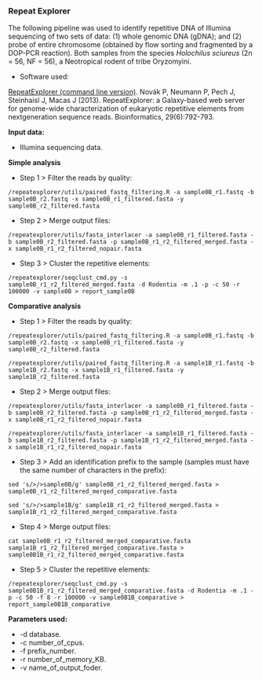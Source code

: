 ### Repeat Explorer

The following pipeline was used to identify repetitive DNA of Illumina sequencing of two sets of data: (1) whole genomic DNA (gDNA); and (2) probe of entire chromosome (obtained by flow sorting and fragmented by a DOP-PCR reaction). Both samples from the species *Holochilus sciureus* (2n = 56, NF = 56), a Neotropical rodent of tribe Oryzomyini.

- Software used:

[RepeatExplorer (command line version)](http://repeatexplorer.org/?page_id=166#command-line-version). Novák P, Neumann P, Pech J, Steinhaisl J, Macas J (2013). RepeatExplorer: a Galaxy-based web server for genome-wide characterization of eukaryotic repetitive elements from nextgeneration sequence reads. Bioinformatics, 29(6):792-793.

**Input data:**
- Illumina sequencing data.

**Simple analysis**

- Step 1 > Filter the reads by quality:

`/repeatexplorer/utils/paired_fastq_filtering.R -a sample0B_r1.fastq -b sample0B_r2.fastq -x sample0B_r1_filtered.fasta -y sample0B_r2_filtered.fasta`
 
- Step 2 > Merge output files:

`/repeatexplorer/utils/fasta_interlacer -a sample0B_r1_filtered.fasta -b sample0B_r2_filtered.fasta -p sample0B_r1_r2_filtered_merged.fasta -x sample0B_r1_r2_filtered_nopair.fasta`

- Step 3 > Cluster the repetitive elements:

`/repeatexplorer/seqclust_cmd.py -s sample0B_r1_r2_filtered_merged.fasta -d Rodentia -m .1 -p -c 50 -r 100000 -v sample0B > report_sample0B`

**Comparative analysis**

- Step 1 > Filter the reads by quality:

`/repeatexplorer/utils/paired_fastq_filtering.R -a sample0B_r1.fastq -b sample0B_r2.fastq -x sample0B_r1_filtered.fasta -y sample0B_r2_filtered.fasta`

`/repeatexplorer/utils/paired_fastq_filtering.R -a sample1B_r1.fastq -b sample1B_r2.fastq -x sample1B_r1_filtered.fasta -y sample1B_r2_filtered.fasta`
  
- Step 2 > Merge output files:

`/repeatexplorer/utils/fasta_interlacer -a sample0B_r1_filtered.fasta -b sample0B_r2_filtered.fasta -p sample0B_r1_r2_filtered_merged.fasta -x sample0B_r1_r2_filtered_nopair.fasta`

`/repeatexplorer/utils/fasta_interlacer -a sample1B_r1_filtered.fasta -b sample1B_r2_filtered.fasta -p sample1B_r1_r2_filtered_merged.fasta -x sample1B_r1_r2_filtered_nopair.fasta`

- Step 3 > Add an identification prefix to the sample (samples must have the same number of characters in the prefix):

`sed 's/>/>sample0B/g' sample0B_r1_r2_filtered_merged.fasta > sample0B_r1_r2_filtered_merged_comparative.fasta`

`sed 's/>/>sample1B/g' sample1B_r1_r2_filtered_merged.fasta > sample1B_r1_r2_filtered_merged_comparative.fasta`

- Step 4 > Merge output files:

`cat sample0B_r1_r2_filtered_merged_comparative.fasta sample1B_r1_r2_filtered_merged_comparative.fasta > sample0B1B_r1_r2_filtered_merged_comparative.fasta`

- Step 5 > Cluster the repetitive elements:

`/repeatexplorer/seqclust_cmd.py -s sample0B1B_r1_r2_filtered_merged_comparative.fasta -d Rodentia -m .1 -p -c 50 -f 8 -r 100000 -v sample0B1B_comparative > report_sample0B1B_comparative`

**Parameters used:**
- -d database.
- -c number_of_cpus.
- -f prefix_number.
- -r number_of_memory_KB.
- -v name_of_output_foder.
